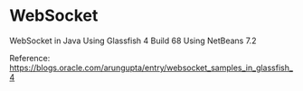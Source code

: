 WebSocket
=========

WebSocket in Java Using Glassfish 4 Build 68 Using NetBeans 7.2

Reference: https://blogs.oracle.com/arungupta/entry/websocket_samples_in_glassfish_4

